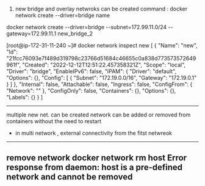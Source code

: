 1. new bridge and overlay netwroks can be created 
command : docker network create --driver=bridge name

docker network create --driver=bridge --subnet=172.99.11.0/24 --gateway=172.99.11.1 new_bridge_2

[root@ip-172-31-11-240 ~]# docker network inspect new
[
    {
        "Name": "new",
        "Id": "21fcc76093e7f489d319798c23766d51684c46655c0a838d773573572649961f",
        "Created": "2022-12-12T12:51:22.457358321Z",
        "Scope": "local",
        "Driver": "bridge",
        "EnableIPv6": false,
        "IPAM": {
            "Driver": "default",
            "Options": {},
            "Config": [
                {
                    "Subnet": "172.19.0.0/16",
                    "Gateway": "172.19.0.1"
                }
            ]
        },
        "Internal": false,
        "Attachable": false,
        "Ingress": false,
        "ConfigFrom": {
            "Network": ""
        },
        "ConfigOnly": false,
        "Containers": {},
        "Options": {},
        "Labels": {}
    }
]




----------------------
multiple new net. can be created 
network can be added or removed from containers without the need to restart 
- in multi network , external connectivity from the fitst netwreok 
- --------------
remove network 
docker network rm host
Error response from daemon: host is a pre-defined network and cannot be removed
------------------------------
